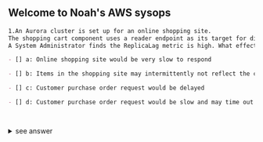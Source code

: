 ## Welcome to Noah's AWS sysops 

```markdown
1.An Aurora cluster is set up for an online shopping site.
The shopping cart component uses a reader endpoint as its target for displaying the products. 
A System Administrator finds the ReplicaLag metric is high. What effect would a customer encounter?

- [] a: Online shopping site would be very slow to respond

- [] b: Items in the shopping site may intermittently not reflect the complete shopping list

- [] c: Customer purchase order request would be delayed

- [] d: Customer purchase order request would be slow and may time out 




```

<details>
<summary>see answer</summary>
<pre><code>
System.out.println("Hello to see U!");
</code></pre>
</details>
